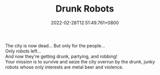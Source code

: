 ﻿---
title: "Drunk Robots"
description: "Earn playing: rob, drink, and create gangs"
lead: "Earn playing: rob, drink, and create gangs"
date: 2022-02-28T12:51:49.761+0800
lastmod: 2022-02-28T12:51:49.761+0800
draft: false
featuredImage: ["100_drunk-robots.jpg"]
score: "520"
status: "Development"
blockchain: ["Binance"]
nft_support: "Yes"
free_to_play: "NFT"
play_to_earn: ["Crypto"]
website: "https://drunk-robots.com/?utm_source=PlayToEarn.net&utm_medium=organic&utm_campaign=gamepage"
twitter: "https://twitter.com/drunk_robots"
discord: "https://discord.gg/6vtRGQquzP"
telegram: 
github: 
youtube: 
twitch: 
facebook: 
instagram: 
reddit: 
medium: "https://drunk-robots.medium.com/"
steam: 
gitbook: 
googleplay: 
appstore: 

  
    
categories: ["games"]
games: ["Action","Fighting","Survival"]
toc: false
pinned: false
weight: 
---
The city is now dead… But only for the people…<br> Only robots left…<br> And now they're getting drunk, partying, and robbing! <br> Your mission is to survive and seize the city overrun by the drunk, junky robots whose only interests are metal beer and violence.